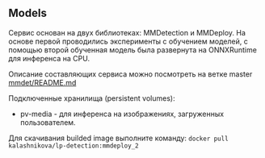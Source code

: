 ## Models

Сервис основан на двух библиотеках: MMDetection и MMDeploy. На основе первой проводились эксперименты с обучением моделей, с помощью второй обученная модель была развернута на ONNXRuntime для инференса на CPU.

Описание составляющих сервиса можно посмотреть на ветке master [mmdet/README.md](https://github.com/kalashnikova04/project-detection/blob/master/mmdet/README.md)

Подключенные хранилища (persistent volumes):
- pv-media - для инференса на изображениях, загруженных пользователем.

Для скачивания builded image выполните команду: `docker pull kalashnikova/lp-detection:mmdeploy_2`